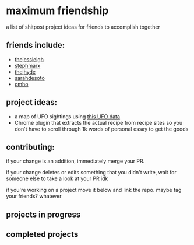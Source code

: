 # maximum friendship
a list of shitpost project ideas for friends to accomplish together

## friends include:
- [thejessleigh](https://github.com/thejessleigh/)
- [stephmarx](https://github.com/stephmarx)
- [thejhyde](https://github.com/thejhyde)
- [sarahdesoto](https://github.com/sarahdesoto)
- [cmho](https://github.com/cmho)

## project ideas:
- a map of UFO sightings using [this UFO data](http://www.nuforc.org/webreports.html)
- Chrome plugin that extracts the actual recipe from recipe sites so you don't have to scroll through 1k words of personal essay to get the goods

## contributing:
if your change is an addition, immediately merge your PR.

if your change deletes or edits something that you didn't write, wait for someone else to take a look at your PR idk

if you're working on a project move it below and link the repo. maybe tag your friends? whatever

## projects in progress

## completed projects
